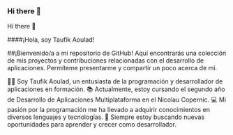### Hi there 👋
Hi there 👋

####¡Hola, soy Taufik Aoulad!

##¡Bienvenido/a a mi repositorio de GitHub! Aquí encontrarás una colección de mis proyectos y contribuciones relacionadas con el desarrollo de aplicaciones. Permíteme presentarme y compartir un poco acerca de mí.

👨‍💻 Soy Taufik Aoulad, un entusiasta de la programación y desarrollador de aplicaciones en formación.
📚 Actualmente, estoy cursando el segundo año de Desarrollo de Aplicaciones Multiplataforma en el Nicolau Copernic.
💻 Mi pasión por la programación me ha llevado a adquirir conocimientos en diversos lenguajes y tecnologías.
🌱 Siempre estoy buscando nuevas oportunidades para aprender y crecer como desarrollador.
